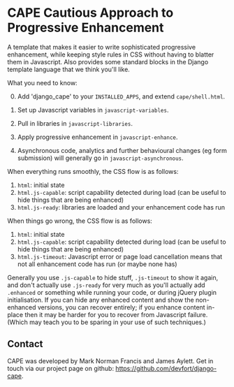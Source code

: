 # CAPE Cautious Approach to Progressive Enhancement

A template that makes it easier to write sophisticated progressive enhancement, while keeping style rules in CSS without having to blatter them in Javascript. Also provides some standard blocks in the Django template language that we think you'll like.

What you need to know:

0. Add 'django_cape' to your `INSTALLED_APPS`, and extend `cape/shell.html`.

1. Set up Javascript variables in `javascript-variables`.

2. Pull in libraries in `javascript-libraries`.

3. Apply progressive enhancement in `javascript-enhance`.

4. Asynchronous code, analytics and further behavioural changes (eg form submission) will generally go in `javascript-asynchronous`.

When everything runs smoothly, the CSS flow is as follows:

1. `html`: initial state
2. `html.js-capable`: script capability detected during load (can be useful to hide things that are being enhanced)
3. `html.js-ready`: libraries are loaded and your enhancement code has run

When things go wrong, the CSS flow is as follows:

1. `html`: initial state
2. `html.js-capable`: script capability detected during load (can be useful to hide things that are being enhanced)
3. `html.js-timeout`: Javascript error or page load cancellation means that not all enhancement code has run (or maybe none has)
         
Generally you use `.js-capable` to hide stuff, `.js-timeout` to show it again, and don't actually use `.js-ready` for very much as you'll actually add `.enhanced` or something while running your code, or during jQuery plugin initialisation. If you can hide any enhanced content and show the non-enhanced versions, you can recover entirely; if you enhance content in-place then it may be harder for you to recover from Javascript failure. (Which may teach you to be sparing in your use of such techniques.)

## Contact

CAPE was developed by Mark Norman Francis and James Aylett. Get in touch via our project page on github: <https://github.com/devfort/django-cape>.
